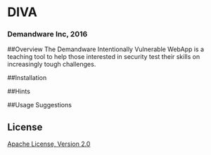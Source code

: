 # DIVA
### Demandware Inc, 2016

##Overview
The Demandware Intentionally Vulnerable WebApp is a teaching tool to help those interested in security test their skills on increasingly tough challenges.


##Installation


##Hints


##Usage Suggestions


## License
[Apache License, Version 2.0](http://www.apache.org/licenses/LICENSE-2.0.txt)
